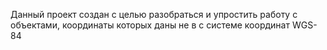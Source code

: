 Данный проект создан с целью разобраться и упростить работу с объектами, координаты которых даны не в с системе координат WGS-84

